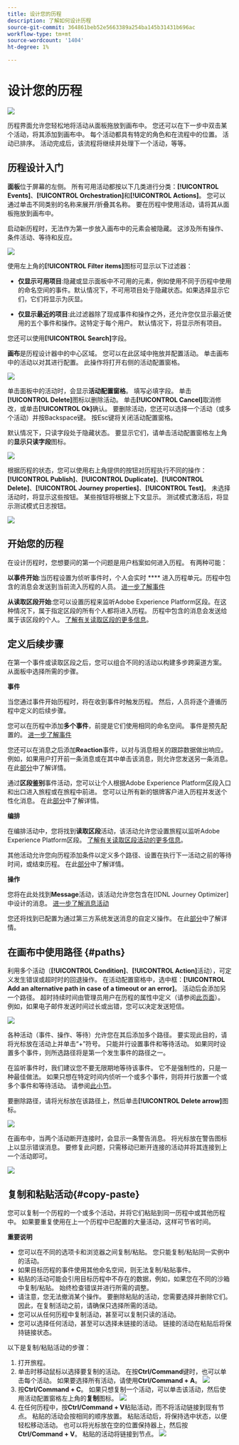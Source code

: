 ```yaml
---
title: 设计您的历程
description: 了解如何设计历程
source-git-commit: 364861beb52e5663389a254ba145b31431b696ac
workflow-type: tm+mt
source-wordcount: '1404'
ht-degree: 1%

---
```


# 设计您的历程

![](../assets/do-not-localize/badge.png)

历程界面允许您轻松地将活动从面板拖放到画布中。 您还可以在下一步中双击某个活动，将其添加到画布中。 每个活动都具有特定的角色和在流程中的位置。 活动已排序。 活动完成后，该流程将继续并处理下一个活动，等等。

## 历程设计入门

**面板**&#x200B;位于屏幕的左侧。 所有可用活动都按以下几类进行分类：**[!UICONTROL Events]**、**[!UICONTROL Orchestration]**&#x200B;和&#x200B;**[!UICONTROL Actions]**。 您可以通过单击不同类别的名称来展开/折叠其名称。 要在历程中使用活动，请将其从面板拖放到画布中。

启动新历程时，无法作为第一步放入画布中的元素会被隐藏。 这涉及所有操作、条件活动、等待和反应。

![](../assets/journey38.png)

使用左上角的&#x200B;**[!UICONTROL Filter items]**&#x200B;图标可显示以下过滤器：

* **仅显示可用项目**:隐藏或显示面板中不可用的元素，例如使用不同于历程中使用的命名空间的事件。默认情况下，不可用项目处于隐藏状态。如果选择显示它们，它们将显示为灰显。

* **仅显示最近的项目**:此过滤器除了现成事件和操作之外，还允许您仅显示最近使用的五个事件和操作。这特定于每个用户。 默认情况下，将显示所有项目。

您还可以使用&#x200B;**[!UICONTROL Search]**&#x200B;字段。

**画布**&#x200B;是历程设计器中的中心区域。 您可以在此区域中拖放并配置活动。 单击画布中的活动以对其进行配置。 此操作将打开右侧的活动配置窗格。

![](../assets/journey39.png)

单击面板中的活动时，会显示&#x200B;**活动配置窗格**。 填写必填字段。 单击&#x200B;**[!UICONTROL Delete]**&#x200B;图标以删除活动。 单击&#x200B;**[!UICONTROL Cancel]**&#x200B;取消修改，或单击&#x200B;**[!UICONTROL Ok]**&#x200B;确认。 要删除活动，您还可以选择一个活动（或多个活动）并按Backspace键。 按Esc键将关闭活动配置窗格。

默认情况下，只读字段处于隐藏状态。 要显示它们，请单击活动配置窗格左上角的&#x200B;**显示只读字段**&#x200B;图标。

![](../assets/journey59bis.png)

根据历程的状态，您可以使用右上角提供的按钮对历程执行不同的操作：**[!UICONTROL Publish]**、**[!UICONTROL Duplicate]**、**[!UICONTROL Delete]**、**[!UICONTROL Journey properties]**、**[!UICONTROL Test]**。 未选择活动时，将显示这些按钮。 某些按钮将根据上下文显示。 测试模式激活后，将显示测试模式日志按钮。

![](../assets/journey41.png)

## 开始您的历程

在设计历程时，您想要问的第一个问题是用户档案如何进入历程。 有两种可能：

**以事件开始**:当历程设置为侦听事件时，个人会实时 **** 进入历程单元。历程中包含的消息会发送到当前流入历程的人员。 [进一步了解事件](../event/about-events.md)

**从读取区段开始**:您可以设置历程来监听Adobe Experience Platform区段。在这种情况下，属于指定区段的所有个人都将进入历程。 历程中包含的消息会发送给属于该区段的个人。 [了解有关读取区段的更多信息](read-segment.md)。

## 定义后续步骤

在第一个事件或读取区段之后，您可以组合不同的活动以构建多步跨渠道方案。 从面板中选择所需的步骤。

**事件**

当您通过事件开始历程时，将在收到事件时触发历程。 然后，人员将逐个遵循历程中定义的后续步骤。

您可以在历程中添加&#x200B;**多个事件**，前提是它们使用相同的命名空间。 事件是预先配置的。 [进一步了解事件](about-journey-activities.md#event-activities)

您还可以在消息之后添加&#x200B;**Reaction**&#x200B;事件，以对与消息相关的跟踪数据做出响应。 例如，如果用户打开前一条消息或在其中单击该消息，则允许您发送另一条消息。 在此[部分](reaction-events.md)中了解详情。

通过&#x200B;**区段鉴别**&#x200B;事件活动，您可以让个人根据Adobe Experience Platform区段入口和出口进入旅程或在旅程中前进。 您可以让所有新的银牌客户进入历程并发送个性化消息。 在此[部分](segment-qualification-events.md)中了解详情。

**编排**

在编排活动中，您将找到&#x200B;**读取区段**&#x200B;活动，该活动允许您设置旅程以监听Adobe Experience Platform区段。 [了解有关读取区段活动的更多信息](read-segment.md)。

其他活动允许您向历程添加条件以定义多个路径、设置在执行下一活动之前的等待时间，或结束历程。 在此[部分](about-journey-activities.md#orchestration-activities)中了解详情。

**操作**

您将在此处找到&#x200B;**Message**&#x200B;活动，该活动允许您包含在[!DNL Journey Optimizer]中设计的消息。 [进一步了解消息活动](journeys-message.md)

您还将找到已配置为通过第三方系统发送消息的自定义操作。 在此[部分](about-journey-activities.md#action-activities)中了解详情。

## 在画布中使用路径 {#paths}

利用多个活动（**[!UICONTROL Condition]**、**[!UICONTROL Action]**&#x200B;活动），可定义发生错误或超时时的回退操作。 在活动配置窗格中，选中框：**[!UICONTROL Add an alternative path in case of a timeout or an error]**。 活动后会添加另一个路径。 超时持续时间由管理员用户在历程的属性中定义（请参阅[此页面](../building-journeys/journey-gs.md#change-properties)）。 例如，如果电子邮件发送时间过长或出错，您可以决定发送短信。

![](../assets/journey42.png)

各种活动（事件、操作、等待）允许您在其后添加多个路径。 要实现此目的，请将光标放在活动上并单击“+”符号。 只能并行设置事件和等待活动。 如果同时设置多个事件，则所选路径将是第一个发生事件的路径之一。

在监听事件时，我们建议您不要无限期地等待该事件。 它不是强制性的，只是一种最佳做法。 如果只想在特定时间内侦听一个或多个事件，则将并行放置一个或多个事件和等待活动。 请参阅[此小节](../building-journeys/general-events.md#events-specific-time)。

要删除路径，请将光标放在该路径上，然后单击&#x200B;**[!UICONTROL Delete arrow]**&#x200B;图标。

![](../assets/journey42ter.png)

在画布中，当两个活动断开连接时，会显示一条警告消息。 将光标放在警告图标上以显示错误消息。 要修复此问题，只需移动已断开连接的活动并将其连接到上一个活动即可。

![](../assets/canvas-disconnected.png)

## 复制和粘贴活动{#copy-paste}

您可以复制一个历程的一个或多个活动，并将它们粘贴到同一历程中或其他历程中。 如果要重复使用在上一个历程中已配置的大量活动，这样可节省时间。

**重要说明**

* 您可以在不同的选项卡和浏览器之间复制/粘贴。 您只能复制/粘贴同一实例中的活动。
* 如果目标历程的事件使用其他命名空间，则无法复制/粘贴事件。
* 粘贴的活动可能会引用目标历程中不存在的数据，例如，如果您在不同的沙箱中复制/粘贴。 始终检查错误并进行所需的调整。
* 请注意，您无法撤消某个操作。 要删除粘贴的活动，您需要选择并删除它们。 因此，在复制活动之前，请确保只选择所需的活动。
* 您可以从任何历程中复制活动，甚至可以复制只读的活动。
* 您可以选择任何活动，甚至可以选择未链接的活动。 链接的活动在粘贴后将保持链接状态。

以下是复制/粘贴活动的步骤：

1. 打开旅程。
1. 单击时移动鼠标以选择要复制的活动。 在按&#x200B;**Ctrl/Command**&#x200B;键时，也可以单击每个活动。 如果要选择所有活动，请使用&#x200B;**Ctrl/Command + A**。
   ![](../assets/copy-paste1.png)
1. 按&#x200B;**Ctrl/Command + C**。
如果只想复制一个活动，可以单击该活动，然后使用活动配置窗格左上角的**复制**图标。
   ![](../assets/copy-paste2.png)
1. 在任何历程中，按&#x200B;**Ctrl/Command + V**&#x200B;粘贴活动，而不将活动链接到现有节点。 粘贴的活动会按相同的顺序放置。 粘贴活动后，将保持选中状态，以便轻松移动活动。 也可以将光标放在空的位置保持器上，然后按&#x200B;**Ctrl/Command + V**。 粘贴的活动将链接到节点。
   ![](../assets/copy-paste3.png)
